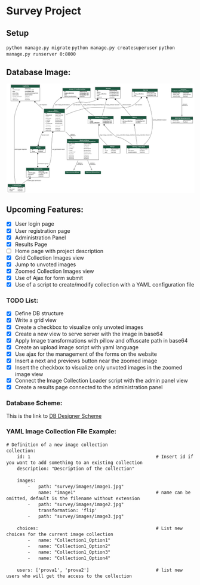 # Survey Project

## Setup
`python manage.py migrate`
`python manage.py createsuperuser`
`python manage.py runserver 0:8000`

## Database Image:
![](db_image.png)

## Upcoming Features:
- [X] User login page
- [X] User registration page
- [X] Administration Panel
- [X] Results Page
- [ ] Home page with project description
- [X] Grid Collection Images view
- [X] Jump to unvoted images
- [X] Zoomed Collection Images view
- [X] Use of Ajax for form submit
- [X] Use of a script to create/modify collection with a YAML configuration file 

### TODO List:
- [X] Define DB structure
- [X] Write a grid view
- [X] Create a checkbox to visualize only unvoted images
- [X] Create a new view to serve server with the image in base64
- [X] Apply Image transformations with pillow and offuscate path in base64
- [X] Create an upload image script with yaml language
- [X] Use ajax for the management of the forms on the website
- [X] Insert a next and previews button near the zoomed image
- [X] Insert the checkbox to visualize only unvoted images in the zoomed image view
- [X] Connect the Image Collection Loader script with the admin panel view
- [X] Create a results page connected to the administration panel

### Database Scheme:
This is the link to [DB Designer Scheme](https://dbdesigner.page.link/egjKR3X2GqZGYSDZ8)

### YAML Image Collection File Example:
```
# Definition of a new image collection
collection:
    id: 1                                               # Insert id if you want to add something to an existing collection
    description: "Description of the collection"

    images:
        -   path: "survey/images/image1.jpg"
            name: "image1"                              # name can be omitted, default is the filename without extension
        -   path: "survey/images/image2.jpg"
            transformation: 'flip'
        -   path: "survey/images/image3.jpg"

    choices:                                            # List new choices for the current image collection
        -   name: "Collection1_Option1"
        -   name: "Collection1_Option2"
        -   name: "Collection1_Option3"
        -   name: "Collection1_Option4"

    users: ['prova1', 'prova2']                         # list new users who will get the access to the collection
```
